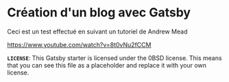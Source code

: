 # Création d'un blog avec Gatsby

Ceci est un test effectué en suivant un tutoriel de Andrew Mead

https://www.youtube.com/watch?v=8t0vNu2fCCM

 **`LICENSE`**: This Gatsby starter is licensed under the 0BSD license. This means that you can see this file as a placeholder and replace it with your own license.


